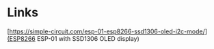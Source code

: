 # Links

[https://simple-circuit.com/esp-01-esp8266-ssd1306-oled-i2c-mode/](ESP8266 ESP-01 with SSD1306 OLED display)
